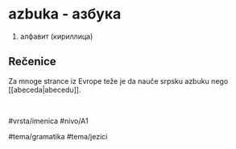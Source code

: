 # azbuka - азбука

1. алфавит (кириллица)

## Rečenice

Za mnoge strance iz Evrope teže je da nauče srpsku azbuku nego [[abeceda|abecedu]].

<br>

#vrsta/imenica
#nivo/A1

#tema/gramatika 
#tema/jezici